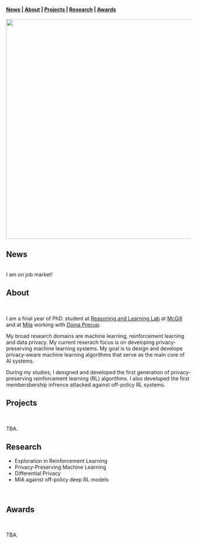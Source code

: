 <!-- <span class="tab">  <a href="mailto:gomrokma@mila.quebec"><img src="images/social/email_bw.png" width="30"></a> &nbsp;&nbsp;[<img src="images/social/github_cat.png" width="30">](https://github.com/maziarg) &nbsp;&nbsp;[<img src="images/social/linkedin.png" width="25">](https://www.linkedin.com/in/maziar-gomrokchi-ba1418224/) -->

#### [News](#news) | [About](#about) | [Projects](#projects) | [Research](#research) | [Awards](#awards)
 
<p align="center">
  <img src="images/profile.jpg" width="600"/>

<br/>

## News
 
 <br/>
 I am on job market!
 
 <br/>
 

## About
<br/>
 
  I am a final year of PhD. student at <a href="http://rl.cs.mcgill.ca//">Reasoning and Learning Lab</a> at <a href="https://www.mcgill.ca//">McGill</a> and at <a href="https://mila.quebec/en/">Mila</a> working with <a href="http://rl.cs.mcgill.ca/people/doina-precup/">Doina Precup</a>.

My broad research domains are machine learning, reinforcement learning and data privacy. My current reserach focus is on developing privacy-preserving machine learning systems. My goal is to design and develope privacy-aware machine learning algorithms that serve as the main core of AI systems. 

During my studies, I designed and developed the first generation of privacy-preserving reinforcement learning (RL) algorithms. I also developed the first membersbership infrence attacked against off-policy RL systems.
 <br/>
  
## Projects
<br/>

TBA.
<br/>

## Research

- Exploration in Reinforcement Learning 
- Privacy-Preserving Machine Learning
- Differential Privacy
- MIA against off-policy deep RL models

<br/>


## Awards
<br/>

TBA.
 
<br/>
